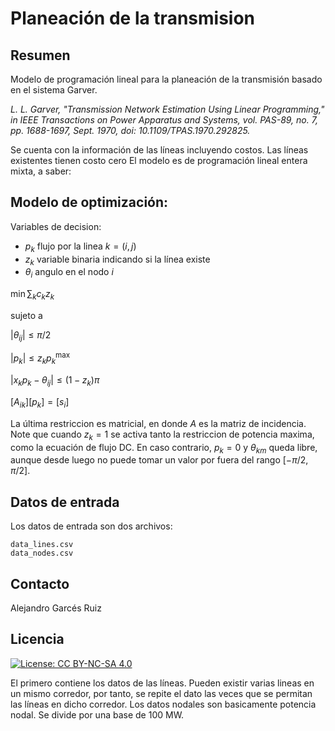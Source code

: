 # Planeación de la transmision

## Resumen
Modelo de programación lineal para la planeación de la transmisión basado en el sistema Garver.  

*L. L. Garver, "Transmission Network Estimation Using Linear Programming," in IEEE Transactions on Power Apparatus and Systems, vol. PAS-89, no. 7, pp. 1688-1697, Sept. 1970, doi: 10.1109/TPAS.1970.292825.*

Se cuenta con la información de las líneas incluyendo costos.  Las líneas existentes tienen costo cero El modelo es de programación lineal entera mixta, a saber:

## Modelo de optimización:

Variables de decision:
* $p_k$ flujo por la linea $k=(i,j)$
* $z_k$ variable binaria indicando si la línea existe
* $\theta_i$ angulo en el nodo $i$


$\min \sum_k c_kz_k$

sujeto a

$|\theta_{ij}|\leq \pi/2$

$|p_k|\leq z_kp_k^\text{max}$

$|x_k p_k - \theta_{ij}| \leq (1-z_k)\pi$

$[A_{ik}][p_k] = [s_i]$

La última restriccion es matricial, en donde $A$ es la matriz de incidencia.  Note que cuando $z_k=1$ se activa tanto la restriccion de potencia maxima, como la ecuación de flujo DC.  En caso contrario, $p_k=0$ y $\theta_{km}$ queda libre, aunque desde luego no puede tomar un valor por fuera del rango $[-\pi/2,\pi/2]$.

## Datos de entrada

Los datos de entrada son dos archivos:

    data_lines.csv 
    data_nodes.csv

## Contacto

Alejandro Garcés Ruiz

## Licencia

[![License: CC BY-NC-SA 4.0](https://img.shields.io/badge/License-CC_BY--NC--SA_4.0-lightgrey.svg)](https://creativecommons.org/licenses/by-nc-sa/4.0/)

El primero contiene los datos de las líneas.  Pueden existir varias lineas en un mismo corredor, por tanto, se repite el dato las veces que se permitan las líneas en dicho corredor.  Los datos nodales son basicamente potencia nodal.  Se divide por una base de 100 MW.



